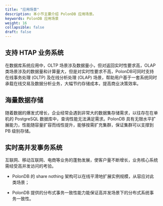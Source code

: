 ```yaml
---
title: "应用场景"
description: 本小节主要介绍 PolonDB 应用场景。 
keywords: PolonDB 应用场景 
weight: 16
collapsible: false
draft: false
---
```




## 支持 HTAP 业务系统

在数据库系统应用中，OLTP 场景涉及数据量小，但对返回实时性要求高，OLAP 类场景涉及的数据量和计算量大，但是对实时性要求不高，PolonDB可同时支持在线事务处理 (OLTP) 及在线分析处理 (OLAP) 场景，帮助用户基于一套系统同时承载在线交易及数据分析业务，大幅节约存储成本，提高商业决策效率。

## 海量数据存储

随着数据的爆发式增长，企业经常会遇到非常大的数据集存储需求，以往存在在单机的 PostgreSQL 数据库中，查询性能无法满足需求。PolonDB 具有无限水平扩展能力，性能随容量扩容而线性提升，能够按需扩充集群，保证集群可以支撑到 PB 级别存储。

## 实时高并发事务系统

互联网、移动互联网、电商等业务的蓬勃发展，使客户量不断增长，业务核心系统需经受高并发访问的考验。

- PolonDB 的 share nothing 架构可以在线平滑地扩展实例规模，从容应对此类场景；

- PolonDB 提供的分布式事务一致性能力能保证高并发场景下的分布式系统事务一致性。
